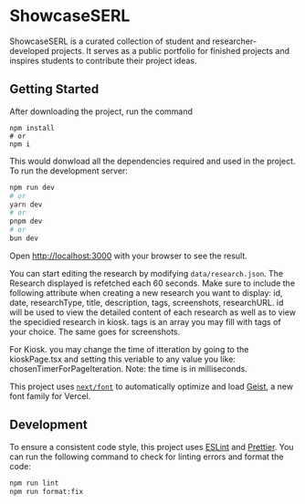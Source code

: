 # ShowcaseSERL

ShowcaseSERL is a curated collection of student and researcher- developed projects. It serves as a public portfolio for finished projects and inspires students to contribute their project ideas.

## Getting Started
After downloading the project, run the command
````
npm install
# or
npm i
````
This would donwload all the dependencies required and used in the project.
To run the development server:

```bash
npm run dev
# or
yarn dev
# or
pnpm dev
# or
bun dev
```

Open [http://localhost:3000](http://localhost:3000) with your browser to see the result.

You can start editing the research by modifying `data/research.json`. The Research displayed is refetched each 60 seconds.
Make sure to include the following attribute when creating a new research you want to display: id, date, researchType, title, description, tags, screenshots, researchURL.
id will be used to view the detailed content of each research as well as to view the specidied research in kiosk.
tags is an array you may fill with tags of your choice. The same goes for screenshots.

For Kiosk. you may change the time of itteration by going to the kioskPage.tsx and setting this veriable to any value you like: chosenTimerForPageIteration. Note: the time is in milliseconds. 

This project uses [`next/font`](https://nextjs.org/docs/app/building-your-application/optimizing/fonts) to automatically optimize and load [Geist](https://vercel.com/font), a new font family for Vercel.

## Development

To ensure a consistent code style, this project uses [ESLint](https://eslint.org/) and [Prettier](https://prettier.io/). You can run the following command to check for linting errors and format the code:

```bash
npm run lint
npm run format:fix
```

